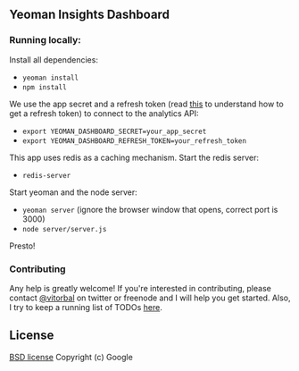 ## Yeoman Insights Dashboard

### Running locally:

Install all dependencies:
  - `yeoman install`
  - `npm install`

We use the app secret and a refresh token (read [this](https://groups.google.com/forum/#!msg/google-analytics-data-export-api/4uNaJtquxCs/GuuKmp7MI1EJ) to understand how to get a refresh token) to connect to the analytics API:

  - `export YEOMAN_DASHBOARD_SECRET=your_app_secret`
  - `export YEOMAN_DASHBOARD_REFRESH_TOKEN=your_refresh_token`

This app uses redis as a caching mechanism. Start the redis server:
  - `redis-server`

Start yeoman and the node server:
  - `yeoman server` (ignore the browser window that opens, correct port is 3000)
  - `node server/server.js`

Presto!

### Contributing

Any help is greatly welcome! If you're interested in contributing, please contact [@vitorbal](http://twitter.com/vitorbal) on twitter or freenode and I will
help you get started.
Also, I try to keep a running list of TODOs [here](https://github.com/yeoman/insight-dashboard/issues?milestone=1&state=open).


## License

[BSD license](http://opensource.org/licenses/bsd-license.php)
Copyright (c) Google
